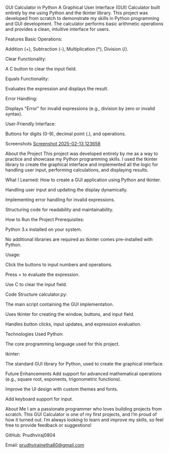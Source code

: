 
GUI Calculator in Python
A Graphical User Interface (GUI) Calculator built entirely by me using Python and the tkinter library. This project was developed from scratch to demonstrate my skills in Python programming and GUI development. The calculator performs basic arithmetic operations and provides a clean, intuitive interface for users.

Features
Basic Operations:

Addition (+), Subtraction (-), Multiplication (*), Division (/).

Clear Functionality:

A C button to clear the input field.

Equals Functionality:

Evaluates the expression and displays the result.

Error Handling:

Displays "Error" for invalid expressions (e.g., division by zero or invalid syntax).

User-Friendly Interface:

Buttons for digits (0-9), decimal point (.), and operations.

Screenshots
[Screenshot 2025-02-13 123658](https://github.com/user-attachments/assets/92a765d8-abd9-4721-9925-92e8ff436ebd)


About the Project
This project was developed entirely by me as a way to practice and showcase my Python programming skills. I used the tkinter library to create the graphical interface and implemented all the logic for handling user input, performing calculations, and displaying results.

What I Learned:
How to create a GUI application using Python and tkinter.

Handling user input and updating the display dynamically.

Implementing error handling for invalid expressions.

Structuring code for readability and maintainability.

How to Run the Project
Prerequisites:

Python 3.x installed on your system.

No additional libraries are required as tkinter comes pre-installed with Python.

Usage:

Click the buttons to input numbers and operations.

Press = to evaluate the expression.

Use C to clear the input field.

Code Structure
calculator.py:

The main script containing the GUI implementation.

Uses tkinter for creating the window, buttons, and input field.

Handles button clicks, input updates, and expression evaluation.

Technologies Used
Python:

The core programming language used for this project.

tkinter:

The standard GUI library for Python, used to create the graphical interface.

Future Enhancements
Add support for advanced mathematical operations (e.g., square root, exponents, trigonometric functions).

Improve the UI design with custom themes and fonts.

Add keyboard support for input.


About Me
I am a passionate programmer who loves building projects from scratch. This GUI Calculator is one of my first projects, and I’m proud of how it turned out. I’m always looking to learn and improve my skills, so feel free to provide feedback or suggestions!

GitHub: Prudhviraj0804

Email: prudhvirajnetha80@gmail.com
